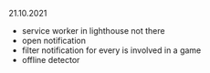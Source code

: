 21.10.2021
* service worker in lighthouse not there
* open notification
* filter notification for every is involved in a game
* offline detector
